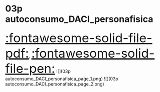 # 03p autoconsumo_DACI_personafisica
<a href="../03p autoconsumo_DACI_personafisica.pdf" style="font-size: 40px;">   :fontawesome-solid-file-pdf:</a>,
<a href="../03p autoconsumo_DACI_personafisica.html" style="font-size: 40px;">    :fontawesome-solid-file-pen:</a>
![](03p autoconsumo_DACI_personafisica_page_1.png)
![](03p autoconsumo_DACI_personafisica_page_2.png)

